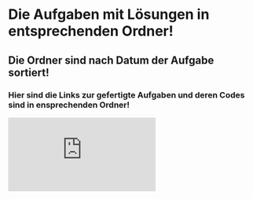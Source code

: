 # Die Aufgaben mit Lösungen in entsprechenden Ordner!
##  Die Ordner sind nach Datum der Aufgabe sortiert!

### Hier sind die Links zur gefertigte Aufgaben und deren Codes sind in ensprechenden Ordner!

![uib-01 und uib-02 von 12.09.2023](https://hossaini1.github.io/aufgaben-repo/uib-01-und-uib-02.html)
